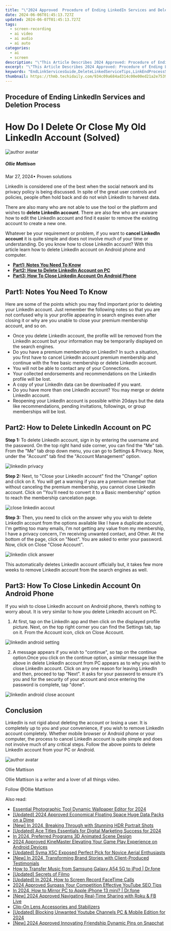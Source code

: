 ```yaml
---
title: "\"2024 Approved  Procedure of Ending LinkedIn Services and Deletion Process\""
date: 2024-06-06T01:45:13.727Z
updated: 2024-06-07T01:45:13.727Z
tags: 
  - screen-recording
  - ai video
  - ai audio
  - ai auto
categories: 
  - ai
  - screen
description: "\"This Article Describes 2024 Approved: Procedure of Ending LinkedIn Services and Deletion Process\""
excerpt: "\"This Article Describes 2024 Approved: Procedure of Ending LinkedIn Services and Deletion Process\""
keywords: "EndLinkServicesGuide,DeleteLinkedServiceTips,LinkEndProcessSteps,RemoveLinkedInAccounts,DisconnectLinkedProfile,UnlinkSocialMediaSteps,TerminateLinkedService"
thumbnail: https://thmb.techidaily.com/934c09a684ad314c00e00ed21a2e7539ae4858551b2266da80c837988bee503d.jpg
---
```


## Procedure of Ending LinkedIn Services and Deletion Process

# How Do I Delete Or Close My Old LinkedIn Account (Solved)

![author avatar](https://images.wondershare.com/filmora/article-images/ollie-mattison.jpg)

##### Ollie Mattison

 Mar 27, 2024• Proven solutions

 LinkedIn is considered one of the best when the social network and its privacy policy is being discussed. In spite of the great user controls and policies, people often hold back and do not wish LinkedIn to harvest data.

 There are also many who are not able to use the tool or the platform and wishes to **delete LinkedIn account**. There are also few who are unaware how to edit the LinkedIn account and find it easier to remove the existing account to create a new one.

 Whatever be your requirement or problem, if you want to **cancel LinkedIn account** it is quite simple and does not involve much of your time or understanding. Do you know how to close LinkedIn account? With this article learn how to delete LinkedIn account on Android phone and computer.

* [**Part1: Notes You Need To Know**](#part1)
* [**Part2: How to Delete LinkedIn Account on PC**](#part2)
* [**Part3: How To Close Linkedin Account On Android Phone**](#part3)

## Part1: Notes You Need To Know

 Here are some of the points which you may find important prior to deleting your LinkedIn account. Just remember the following notes so that you are not confused why is your profile appearing in search engines even after closing it or why are you unable to close your premium membership account, and so on.

* Once you delete LinkedIn account, the profile will be removed from the LinkedIn account but your information may be temporarily displayed on the search engines.
* Do you have a premium membership on LinkedIn? In such a situation, you first have to cancel LinkedIn account premium membership and continue with the free basic membership or delete LinkedIn account.
* You will not be able to contact any of your Connections.
* Your collected endorsements and recommendations on the LinkedIn profile will be lost.
* A copy of your LinkedIn data can be downloaded if you want.
* Do you have more than one LinkedIn account? You may merge or delete LinkedIn account.
* Reopening your LinkedIn account is possible within 20days but the data like recommendations, pending invitations, followings, or group memberships will be lost.

## Part2: How to Delete LinkedIn Account on PC

**Step 1:** To delete LinkedIn account, sign in by entering the username and the password. On the top right hand side corner, you can find the "Me" tab. From the "Me" tab drop down menu, you can go to Settings & Privacy. Now, under the "Account" tab find the "Account Management" option.

![linkedin privacy](https://images.wondershare.com/filmora/article-images/linkedin-privacy.JPG)

**Step 2:** Next, to "Close your LinkedIn account" find the "Change" option and click on it. You will get a warning if you are a premium member that without canceling the premium membership, you cannot close LinkedIn account. Click on "You’ll need to convert it to a Basic membership" option to reach the membership cancelation page.

![close linkedin accout](https://images.wondershare.com/filmora/article-images/close-linkedin-account.JPG)

**Step 3:** Then, you need to click on the answer why you wish to delete LinkedIn account from the options available like I have a duplicate account, I'm getting too many emails, I'm not getting any value from my membership, I have a privacy concern, I'm receiving unwanted contact, and Other. At the bottom of the page, click on "Next". You are asked to enter your password. Now, click on Close "Close Account".

![linkedin click answer](https://images.wondershare.com/filmora/article-images/linkedin-click-answer.JPG)

 This automatically deletes LinkedIn account officially but, it takes few more weeks to remove LinkedIn account from the search engines as well.

## Part3: How To Close Linkedin Account On Android Phone

 If you wish to close LinkedIn account on Android phone, there’s nothing to worry about. It is very similar to how you delete LinkedIn account on PC.

1. At first, tap on the LinkedIn app and then click on the displayed profile picture. Next, on the top right corner you can find the Settings tab, tap on it. From the Account icon, click on Close Account.

![linkedin android setting](https://images.wondershare.com/filmora/article-images/linkedin-android-setting.JPG)

2. A message appears if you wish to "continue", so tap on the continue option.Once you click on the continue option, a similar message like the above in delete LinkedIn account from PC appears as to why you wish to close LinkedIn account. Click on any one reason for leaving LinkedIn and then, proceed to tap "Next". It asks for your password to ensure it’s you and for the security of your account and once entering the password is complete, tap "done".

![linkedin android close account](https://images.wondershare.com/filmora/article-images/linkedin-android-close-account.JPG)

## Conclusion

 LinkedIn is not rigid about deleting the account or losing a user. It is completely up to you and your convenience, if you wish to remove LinkedIn account completely. Whether mobile browser or Android phone or your computer, the process to cancel LinkedIn account is quite simple and does not involve much of any critical steps. Follow the above points to delete LinkedIn account from your PC or Android.

![author avatar](https://images.wondershare.com/filmora/article-images/ollie-mattison.jpg)

Ollie Mattison

Ollie Mattison is a writer and a lover of all things video.

Follow @Ollie Mattison


<ins class="adsbygoogle"
     style="display:block"
     data-ad-format="autorelaxed"
     data-ad-client="ca-pub-7571918770474297"
     data-ad-slot="1223367746"></ins>



<ins class="adsbygoogle"
     style="display:block"
     data-ad-client="ca-pub-7571918770474297"
     data-ad-slot="8358498916"
     data-ad-format="auto"
     data-full-width-responsive="true"></ins>


<span class="atpl-alsoreadstyle">Also read:</span>
<div><ul>
<li><a href="https://vp-tips.techidaily.com/essential-photographic-tool-dynamic-wallpaper-editor-for-2024/"><u>Essential Photographic Tool  Dynamic Wallpaper Editor for 2024</u></a></li>
<li><a href="https://vp-tips.techidaily.com/updated-2024-approved-economical-floating-space-huge-data-packs-on-a-dime/"><u>[Updated] 2024 Approved  Economical Floating Space  Huge Data Packs on a Dime</u></a></li>
<li><a href="https://vp-tips.techidaily.com/new-in-2024-breaking-through-with-stunning-hdr-portrait-shots/"><u>[New] In 2024, Breaking Through with Stunning HDR Portrait Shots</u></a></li>
<li><a href="https://vp-tips.techidaily.com/updated-ace-titles-essentials-for-digital-marketing-success-for-2024/"><u>[Updated] Ace Titles  Essentials for Digital Marketing Success for 2024</u></a></li>
<li><a href="https://vp-tips.techidaily.com/in-2024-preferred-programs-3d-animated-scene-design/"><u>In 2024, Preferred Programs  3D Animated Scene Design</u></a></li>
<li><a href="https://vp-tips.techidaily.com/2024-approved-kinemaster-elevating-your-game-play-experience-on-android-devices/"><u>2024 Approved  KineMaster  Elevating Your Game Play Experience on Android Devices</u></a></li>
<li><a href="https://vp-tips.techidaily.com/updated-syma-x5c-exposed-perfect-pick-for-novice-aerial-enthusiasts/"><u>[Updated] Syma X5C Exposed  Perfect Pick for Novice Aerial Enthusiasts</u></a></li>
<li><a href="https://vp-tips.techidaily.com/new-in-2024-transforming-brand-stories-with-client-produced-testimonials/"><u>[New] In 2024, Transforming Brand Stories with Client-Produced Testimonials</u></a></li>
<li><a href="https://android-transfer.techidaily.com/how-to-transfer-music-from-samsung-galaxy-a54-5g-to-ipod-drfone-by-drfone-transfer-from-android-transfer-from-android/"><u>How to Transfer Music from Samsung Galaxy A54 5G to iPod | Dr.fone</u></a></li>
<li><a href="https://facebook-video-footage.techidaily.com/updated-secrets-of-filmo/"><u>[Updated] Secrets of Filmo</u></a></li>
<li><a href="https://screen-capture.techidaily.com/updated-in-2024-how-to-screen-record-facetime-calls/"><u>[Updated] In 2024, How to Screen Record FaceTime Calls</u></a></li>
<li><a href="https://youtube-help.techidaily.com/2024-approved-surpass-your-competition-effective-youtube-seo-tips/"><u>2024 Approved  Surpass Your Competition  Effective YouTube SEO Tips</u></a></li>
<li><a href="https://screen-mirror.techidaily.com/in-2024-how-to-mirror-pc-to-apple-iphone-13-mini-drfone-by-drfone-ios/"><u>In 2024, How to Mirror PC to Apple iPhone 13 mini? | Dr.fone</u></a></li>
<li><a href="https://facebook-video-content.techidaily.com/new-2024-approved-navigating-real-time-sharing-with-roku-and-fb-live/"><u>[New] 2024 Approved  Navigating Real-Time Sharing with Roku & FB Live</u></a></li>
<li><a href="https://extra-information.techidaily.com/clip-on-lens-accessories-and-stabilizers/"><u>Clip-On Lens Accessories and Stabilizers</u></a></li>
<li><a href="https://facebook-video-footage.techidaily.com/updated-blocking-unwanted-youtube-channels-pc-and-mobile-edition-for-2024/"><u>[Updated] Blocking Unwanted Youtube Channels  PC & Mobile Edition for 2024</u></a></li>
<li><a href="https://snapchat-videos.techidaily.com/new-2024-approved-innovating-friendship-dynamic-pins-on-snapchat/"><u>[New] 2024 Approved  Innovating Friendship  Dynamic Pins on Snapchat</u></a></li>
</ul></div>
